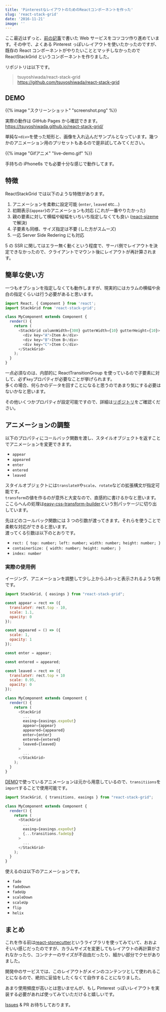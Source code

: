 ```yaml
---
title: 'PinterestなレイアウトのためのReactコンポーネントを作った'
slug: 'react-stack-grid'
date: '2016-11-21'
image: ''
---
```


ここ最近はずっと、[前の記事](https://blog.wadackel.me/2016/personal-work-notes/)で書いた Web サービスをコツコツ作り進めています。その中で、よくある Pinterest っぽいレイアウトを使いたかったのですが、既存の React コンポーネントがやりたいこととマッチしなかったので ReactStackGrid というコンポーネントを作りました。

リポジトリは以下です。

> tsuyoshiwada/react-stack-grid  
> https://github.com/tsuyoshiwada/react-stack-grid

## DEMO

{{% image "スクリーンショット" "screenshot.png" %}}

実際の動作は GitHub Pages から確認できます。  
https://tsuyoshiwada.github.io/react-stack-grid/

単純な`<div>`を使った矩形と、画像を入れ込んだサンプルとなっています。幾つかのアニメーション用のプリセットもあるので是非試してみてください。

{{% image "Gifアニメ" "live-demo.gif" %}}

手持ちの iPhone6s でも必要十分な感じで動作してます。

## 特徴

ReactStackGrid では以下のような特徴があります。

1. アニメーションを柔軟に設定可能 (`enter`, `leaved` etc...)
2. 初期表示(`appear`)のアニメーションも対応 (これが一番やりたかった)
3. 親の要素に対して横幅や縦幅をいちいち指定しなくても良い ([react-sizeme](https://github.com/ctrlplusb/react-sizeme)で解決)
4. 子要素も同様、サイズ指定は不要 (した方がスムーズ)
5. 一応 Server Side Redering にも対応

5 の SSR に関してはエラー無く動くという程度で、サーバ側でレイアウトを決定できなかったので、クライアントでマウント後にレイアウトが再計算されます。

## 簡単な使い方

一つもオプションを指定しなくても動作しますが、現実的にはカラムの横幅や余白の指定くらいは行う必要があると思います。

```javascript
import React, { Component } from 'react';
import StackGrid from 'react-stack-grid';

class MyComponent extends Component {
  render() {
    return (
      <StackGrid columnWidth={300} gutterWidth={10} gutterHeight={10}>
        <div key="A">Item A</div>
        <div key="B">Item B</div>
        <div key="C">Item C</div>
      </StackGrid>
    );
  }
}
```

一点必須なのは、内部的に ReactTransitionGroup を使っているので子要素に対して、必ず`key`プロパティが必要なことが挙げられます。  
多くの場合、何らかのデータを回すことになると思うのであまり気にする必要はないかなと思います。

その他いくつかプロパティが設定可能ですので、詳細は[リポジトリ](https://github.com/tsuyoshiwada/react-stack-grid)をご確認ください。

## アニメーションの調整

以下のプロパティにコールバック関数を渡し、スタイルオブジェクトを返すことでアニメーションを変更できます。

- `appear`
- `appeared`
- `enter`
- `entered`
- `leaved`

スタイルオブジェクトには`translateX`や`scale`、`rotate`などの拡張構文が指定可能です。  
`transform`の値を作るのが意外と大変なので、直感的に書けるかなと思います。ここらへんの処理は[easy-css-transform-builder](https://github.com/tsuyoshiwada/easy-css-transform-builder)という別パッケージに切り出しています。

先ほどのコールバック関数には 3 つの引数が渡ってきます。それらを使うことで柔軟な対応ができると思います。  
渡ってくる引数は以下のとおりです。

- `rect: { top: number; left: number; width: number; height: number; }`
- `containerSize: { width: number; height: number; }`
- `index: number`

### 実際の使用例

イージング、アニメーションを調整して少し上からふわっと表示されるような例です。

```javascript
import StackGrid, { easings } from "react-stack-grid";

const appear = rect => ({
  translateY: rect.top - 10,
  scale: 1.1,
  opacity: 0
});

const appeared = () => ({
  scale: 1,
  opacity: 1
});

const enter = appear;

const entered = appeared;

const leaved = rect => ({
  translateY: rect.top + 10
  scale: 0.95,
  opacity: 0
});

class MyComponent extends Component {
  render() {
    return (
      <StackGrid
        ...
        easing={easings.expoOut}
        appear={appear}
        appeared={appeared}
        enter={enter}
        entered={entered}
        leaved={leaved}
      >
        ...
      </StackGrid>
    );
  }
}
```

[DEMO](https://tsuyoshiwada.github.io/react-stack-grid/)で使っているアニメーションは元から用意しているので、`transitiions`を`import`することで使用可能です。

```javascript
import StackGrid, { transitions, easings } from "react-stack-grid";

class MyComponent extends Component {
  render() {
    return (
      <StackGrid
        ...
        easing={easings.expoOut}
        {...transitions.fadeUp}
      >
        ...
      </StackGrid>
    );
  }
}
```

使えるのは以下のアニメーションです。

- `fade`
- `fadeDown`
- `fadeUp`
- `scaleDown`
- `scaleUp`
- `flip`
- `helix`

## まとめ

これを作る前は[react-stonecutter](https://github.com/dantrain/react-stonecutter)というライブラリを使ってみていて、おおよそいい感じだったのですが、カラムサイズを変更してもレイアウトの再計算がされなかったり、コンテナーのサイズが不自由だったり、細かい部分でクセがありました。

開発中のサービスでは、このレイアウトがメインのコンテンツとして使われることになるので、絶対に妥協をしたくなくて自作することになりました。

あまり使用頻度が高いとは思いませんが、もし Pinterest っぽいレイアウトを実装する必要があれば使ってみていただけると嬉しいです。

[Issues](https://github.com/tsuyoshiwada/react-stack-grid/issues) & PR お待ちしております。
